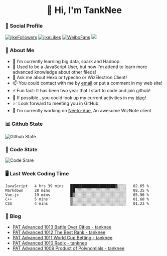 
<h1 align="center">👋 Hi, I'm TankNee</h1>

### 📌 Social Profile 

[![jikeFollowers](https://img.shields.io/badge/dynamic/json?color=%23FFE411&label=JikeFollowers&query=%24.data.totalSubs&url=https%3A%2F%2Fapi.spencerwoo.com%2Fsubstats%2F%3Fsource%3DjikeFollower%26queryKey%3Dd25cf3f3-f6e6-4427-b418-51ba06cf26e9)](https://m.okjike.com)
[![jikeLikes](https://img.shields.io/badge/dynamic/json?color=%23FFE411&label=JikeLikes&query=%24.data.totalSubs&url=https%3A%2F%2Fapi.spencerwoo.com%2Fsubstats%2F%3Fsource%3DjikeLiked%26queryKey%3Dd25cf3f3-f6e6-4427-b418-51ba06cf26e9)](https://m.okjike.com)
[![WeiboFans](https://img.shields.io/badge/dynamic/json?color=%23E6162D&label=WeiboFollowers&query=%24.data.totalSubs&url=https%3A%2F%2Fapi.spencerwoo.com%2Fsubstats%2F%3Fsource%3Dweibo%26queryKey%3D5201023153)](https://www.weibo.com)
![](https://visitor-badge.glitch.me/badge?page_id=TankNee.TankNee)

### 👦 About Me 

- 🌱 I’m currently learning big data, spark and Hadoop.
- 🤔 Used to be a JavaScript User, but now I'm attend to learn more advanced knowledge about other fileds!
- 💬 Ask me about Hexo or typecho or WizElectron Client!
- 📫 You could contact with me by [email](mailto:nee@tanknee.cn) or put a comment in my web site!
-  ⚡  Fun fact: It has been two year that I start to code and join github!
- 🎉 If possible , you could look up my current activities in my [blog](https://www.tanknee.cn)!
- 📈 Look forward to meeting you in GitHub
- 🔭 I’m currently working on [Neeto-Vue](https://github.com/TankNee/Neeto-Vue), An awesome WizNote client

### 📊 Github State

![Github State](https://github-readme-stats.vercel.app/api?username=TankNee&show_icons=true&hide_border=true)

### 📶 Code State

![Code Srare](https://github-readme-stats.vercel.app/api/top-langs/?username=TankNee&layout=compact&hide_border=true&title_color=a0a9af)

### 🖥 Last Week Coding Time

<!--START_SECTION:waka-->
```text
JavaScript   4 hrs 39 mins   ████████████████████▓░░░░   82.65 % 
Markdown     28 mins         ██░░░░░░░░░░░░░░░░░░░░░░░   08.35 % 
Vue.js       19 mins         █▒░░░░░░░░░░░░░░░░░░░░░░░   05.90 % 
C++          5 mins          ▒░░░░░░░░░░░░░░░░░░░░░░░░   01.68 % 
CSS          4 mins          ▒░░░░░░░░░░░░░░░░░░░░░░░░   01.23 % 
```
<!--END_SECTION:waka-->

### 📕 Blog

<!-- BLOG-POST-LIST:START -->
- [PAT Advanced 1013 Battle Over Cities - tanknee](http://www.cnblogs.com/tanknee/p/14325433.html)
- [PAT Advanced 1012 The Best Rank - tanknee](http://www.cnblogs.com/tanknee/p/14325424.html)
- [PAT Advanced 1011 World Cup Betting - tanknee](http://www.cnblogs.com/tanknee/p/14325415.html)
- [PAT Advanced 1010 Radix - tanknee](http://www.cnblogs.com/tanknee/p/14321386.html)
- [PAT Advanced 1009 Product of Polynomials - tanknee](http://www.cnblogs.com/tanknee/p/14320813.html)
<!-- BLOG-POST-LIST:END -->
